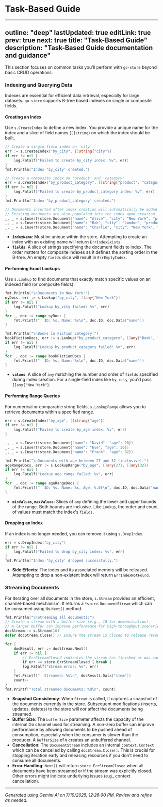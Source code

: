 # Task-Based Guide

---
outline: "deep"
lastUpdated: true
editLink: true
prev: true
next: true
title: "Task-Based Guide"
description: "Task-Based Guide documentation and guidance"
---

This section focuses on common tasks you'll perform with `go-store` beyond basic CRUD operations.

### Indexing and Querying Data

Indexes are essential for efficient data retrieval, especially for large datasets. `go-store` supports B-tree based indexes on single or composite fields.

#### Creating an Index

Use `s.CreateIndex` to define a new index. You provide a unique name for the index and a slice of field names (`[]string`) on which the index should be built.

```go
// Create a single-field index on 'city'
err := s.CreateIndex("by_city", []string{"city"})
if err != nil {
    log.Fatalf("Failed to create by_city index: %v", err)
}
fmt.Println("Index 'by_city' created.")

// Create a composite index on 'product' and 'category'
err = s.CreateIndex("by_product_category", []string{"product", "category"})
if err != nil {
    log.Fatalf("Failed to create by_product_category index: %v", err)
}
fmt.Println("Index 'by_product_category' created.")

// Documents inserted after index creation will automatically be added to the index.
// Existing documents are also populated into the index upon creation.
_, _ = s.Insert(store.Document{"name": "Alice", "city": "New York", "product": "Book", "category": "Fiction"})
_, _ = s.Insert(store.Document{"name": "Bob", "city": "London", "product": "Laptop", "category": "Electronics"})
_, _ = s.Insert(store.Document{"name": "Charlie", "city": "New York", "product": "Book", "category": "Education"})
```

*   **`indexName`**: Must be unique within the store. Attempting to create an index with an existing name will return `ErrIndexExists`.
*   **`fields`**: A slice of strings specifying the document fields to index. The order matters for composite indexes as it defines the sorting order in the B-tree. An empty `fields` slice will result in `ErrEmptyIndex`.

#### Performing Exact Lookups

Use `s.Lookup` to find documents that exactly match specific values on an indexed field (or composite fields).

```go
fmt.Println("\nDocuments in New York:")
nyDocs, err := s.Lookup("by_city", []any{"New York"})
if err != nil {
    log.Fatalf("Lookup by_city failed: %v", err)
}
for _, doc := range nyDocs {
    fmt.Printf("  ID: %s, Name: %s\n", doc.ID, doc.Data["name"])
}

fmt.Println("\nBooks in Fiction category:")
bookFictionDocs, err := s.Lookup("by_product_category", []any{"Book", "Fiction"})
if err != nil {
    log.Fatalf("Lookup by_product_category failed: %v", err)
}
for _, doc := range bookFictionDocs {
    fmt.Printf("  ID: %s, Name: %s\n", doc.ID, doc.Data["name"])
}
```

*   **`values`**: A slice of `any` matching the number and order of `fields` specified during index creation. For a single-field index like `by_city`, you'd pass `[]any{"New York"}`.

#### Performing Range Queries

For numerical or comparable string fields, `s.LookupRange` allows you to retrieve documents within a specified range.

```go
err = s.CreateIndex("by_age", []string{"age"})
if err != nil {
    log.Fatalf("Failed to create by_age index: %v", err)
}

_, _ = s.Insert(store.Document{"name": "David", "age": 28})
_, _ = s.Insert(store.Document{"name": "Eve", "age": 30})
_, _ = s.Insert(store.Document{"name": "Frank", "age": 32})

fmt.Println("\nDocuments with age between 27 and 32 (inclusive):")
ageRangeDocs, err := s.LookupRange("by_age", []any{27}, []any{32})
if err != nil {
    log.Fatalf("Lookup age range failed: %v", err)
}
for _, doc := range ageRangeDocs {
    fmt.Printf("  ID: %s, Name: %s, Age: %.0f\n", doc.ID, doc.Data["name"], doc.Data["age"])
}
```

*   **`minValues`, `maxValues`**: Slices of `any` defining the lower and upper bounds of the range. Both bounds are inclusive. Like `Lookup`, the order and count of values must match the index's `fields`.

#### Dropping an Index

If an index is no longer needed, you can remove it using `s.DropIndex`.

```go
err = s.DropIndex("by_city")
if err != nil {
    log.Fatalf("Failed to drop by_city index: %v", err)
}
fmt.Println("Index 'by_city' dropped successfully.")
```

*   **Side Effects**: The index and its associated memory will be released. Attempting to drop a non-existent index will return `ErrIndexNotFound`.

### Streaming Documents

For iterating over all documents in the store, `s.Stream` provides an efficient, channel-based mechanism. It returns a `*store.DocumentStream` which can be consumed using its `Next()` method.

```go
fmt.Println("\nStreaming all documents:")
// Create a stream with a buffer size (e.g., 10 for demonstration). 
// A larger buffer can improve performance for high-throughput scenarios.
docStream := s.Stream(10)
defer docStream.Close() // Ensure the stream is closed to release resources

for {
    docResult, err := docStream.Next()
    if err != nil {
        // ErrStreamClosed indicates the stream has finished or was cancelled.
        if err == store.ErrStreamClosed { break }
        log.Fatalf("Stream error: %v", err)
    }
    fmt.Printf("  Streamed: %s\n", docResult.Data["item"])
    count++
}
fmt.Printf("Total streamed documents: %d\n", count)
```

*   **Snapshot Consistency**: When `Stream` is called, it captures a snapshot of the documents currently in the store. Subsequent modifications (inserts, updates, deletes) to the store will *not* affect the documents being streamed.
*   **Buffer Size**: The `bufferSize` parameter affects the capacity of the internal Go channel used for streaming. A non-zero buffer can improve performance by allowing documents to be pushed ahead of consumption, especially when the consumer is slower than the producer. A `bufferSize` of `0` creates an unbuffered channel.
*   **Cancellation**: The `DocumentStream` includes an internal `context.Context` which can be cancelled by calling `docStream.Close()`. This is crucial for stopping iteration early and releasing resources if you don't need to consume all documents.
*   **Error Handling**: `Next()` will return `store.ErrStreamClosed` when all documents have been streamed or if the stream was explicitly closed. Other errors might indicate underlying issues (e.g., context cancellation).


---
*Generated using Gemini AI on 7/19/2025, 12:26:00 PM. Review and refine as needed.*